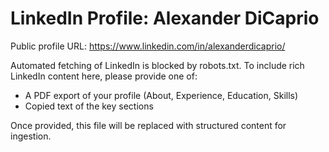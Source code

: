 # LinkedIn Profile: Alexander DiCaprio

Public profile URL: https://www.linkedin.com/in/alexanderdicaprio/

Automated fetching of LinkedIn is blocked by robots.txt. To include rich LinkedIn content here, please provide one of:
- A PDF export of your profile (About, Experience, Education, Skills)
- Copied text of the key sections

Once provided, this file will be replaced with structured content for ingestion.
